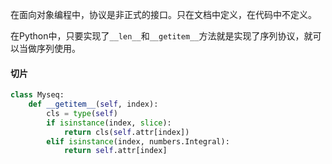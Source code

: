 在面向对象编程中，协议是非正式的接口。只在文档中定义，在代码中不定义。

在Python中，只要实现了`__len__`和`__getitem__`方法就是实现了序列协议，就可以当做序列使用。



#### 切片

```python
class Myseq:
    def __getitem__(self, index):
        cls = type(self)
        if isinstance(index, slice):
            return cls(self.attr[index])
        elif isinstance(index, numbers.Integral):
            return self.attr[index]
```



#### 